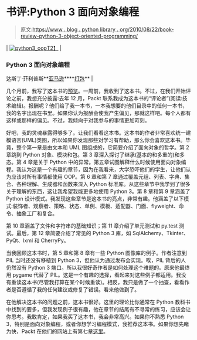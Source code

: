 # 书评:Python 3 面向对象编程

> 原文:[https://www . blog . python library . org/2010/08/22/book-review-python-3-object-oriented-programming/](https://www.blog.pythonlibrary.org/2010/08/22/book-review-python-3-object-oriented-programming/)

| [![](../Images/faaad923d135ef3b60842b52355b6bdb.png "python3_oop")T2】](https://www.blog.pythonlibrary.org/wp-content/uploads/2010/08/python3_oop.jpg) | 

### Python 3 面向对象编程

达斯丁·菲利普斯**[亚马逊](http://www.amazon.com/exec/obidos/ASIN/1849511268/thmovsthpy-20/)****[打包](http://www.packtpub.com/python-3-object-oriented-programming/book?utm_source=blog.pythonlibrary.org&utm_medium=bookrev&utm_content=blog&utm_campaign=mdb_004190)** |

 几个月前，我写了这本书的[预览](https://www.blog.pythonlibrary.org/2010/05/20/book-preview-python-3-object-oriented-programming/)。一周前，我收到了这本书。不过，在我们开始评论之前，我想充分披露:去年 12 月，Packt 联系我成为这本书的“评论者”(阅读:技术编辑)。报酬呢？他们给了我一本书，一本我想要的他们目录中的任何一本书，我的名字出现在书里。如果你认为报酬会使我产生偏见，那就这样吧。每个人都有这样或那样的偏见。不过，我倾向于对我参与的事情更加苛刻。

好吧，我的灵魂暴露得够多了。让我们看看这本书。这本书的作者非常喜欢统一建模语言(UML)类图，所以如果你发现那些对学习有帮助，那么你会喜欢这本书。毕竟，整个第一章是由文本和 UML 图组成的，它简要介绍了面向对象的哲学。第 2 章跳到 Python 对象、模块和包。第 3 章深入探讨了继承(基本的和多重的)和多态。第 4 章是关于 Python 中的异常。第五章试图解释什么时候使用面向对象编程。我认为这是一个有趣的章节，因为在我看来，大学恐吓他们的学生，让他们认为应该对所有事情都使用 OOP。第 6 章和第 7 章通过覆盖元组、列表、字典、集合、各种理解、生成器和函数来深入 Python 标准库。从这些章节中我学到了很多关于理解的东西，这让我希望我能更多地使用 Python 3。第 8 章和第 9 章涵盖了 Python 设计模式。我发现这些章节是这本书的亮点，非常有趣。他涵盖了以下模式:装饰者、观察者、策略、状态、单例、模板、适配器、门面、flyweight、命令、抽象工厂和复合。

第 10 章涵盖了文件和字符串的基础知识；第 11 章介绍了单元测试和 py.test 测试。最后，第 12 章简要介绍了常见的 Python 3 库，如 SqlAlchemy、Tkinter、PyQt、lxml 和 CherryPy。

当我回顾这本书时，第 5 章和第 8 章有一些 Python 图像库的例子。作者注意到 PIL 当时还没有移植到 Python 3，但他认为通过发布会实现。唉，PIL 背后的人仍然没有 Python 3 端口。所以我很好奇作者是如何处理这个难题的。原来他最终用 pygame 代替了 PIL。这是一个有趣的选择，看起来对这些例子都适用。我没有重读这本书(尽管我打算在某个时候重读)。相反，我只是做了一个抽查，看看作者是否遵循了我的任何建议或修复了错误。看来他做到了。

在他解决这本书的问题之前，这本书很好。这里的理论比你通常在 Python 教科书中找到的要多，但我发现例子很有趣，他在章节的结尾有不寻常的练习，应该会让你思考。我敢肯定，如果我买了这本书，我会非常高兴。如果你不熟悉 Python 3，特别是面向对象编程，或者你想学习编程模式，我推荐这本书。如果你想先睹为快，Packt 在他们的网站上有第七章[这里](https://www.packtpub.com/sites/default/files/1261-chapter-7-Python%20object-oriented-shortcuts.pdf)。